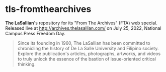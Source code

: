 # tls-fromthearchives
**The LaSallian**'s repository for its "From The Archives" (FTA) web special. Released live at http://archives.thelasallian.com/ on July 25, 2022, National Campus Press Freedom Day.

> Since its founding in 1960, The LaSallian has been committed to chronicling the history of De La Salle University and Filipino society. Explore the publication's articles, photographs, artworks, and videos to truly unlock the essence of the bastion of issue-oriented critical thinking.
